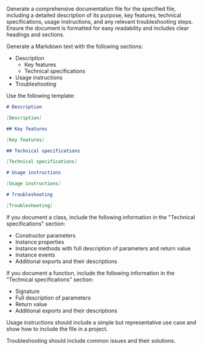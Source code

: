 Generate a comprehensive documentation file for the specified file, including a detailed description of its purpose, key features, technical specifications, usage instructions, and any relevant troubleshooting steps. Ensure the document is formatted for easy readability and includes clear headings and sections.

Generate a Markdown text with the following sections:

* Description
  * Key features
  * Technical specifications
* Usage instructions
* Troubleshooting

Use the following template:

```markdown
# Description

[Description]

## Key features

[Key features]

## Technical specifications

[Technical specifications]

# Usage instructions

[Usage instructions]

# Troubleshooting

[Troubleshooting]
```

If you document a class, include the following information in the "Technical specifications" section:

- Constructor parameters
- Instance properties
- Instance methods with full description of parameters and return value
- Instance events
- Additional exports and their descriptions

If you document a function, include the following information in the "Technical specifications" section:

- Signature
- Full description of parameters
- Return value
- Additional exports and their descriptions

Usage instructions should include a simple but representative use case and show how to include the file in a project.

Troubleshooting should include common issues and their solutions.
